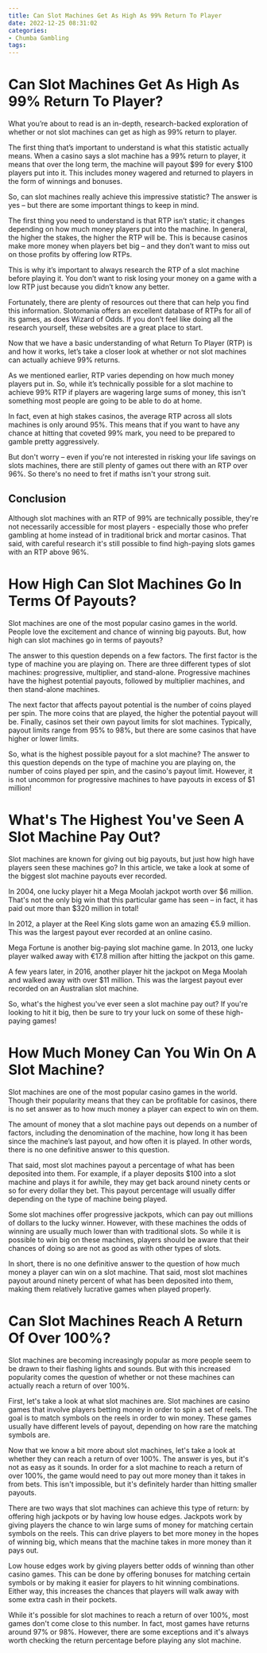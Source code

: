 ```yaml
---
title: Can Slot Machines Get As High As 99% Return To Player
date: 2022-12-25 08:31:02
categories:
- Chumba Gambling
tags:
---
```



#  Can Slot Machines Get As High As 99% Return To Player?

What you’re about to read is an in-depth, research-backed exploration of whether or not slot machines can get as high as 99% return to player.

The first thing that’s important to understand is what this statistic actually means. When a casino says a slot machine has a 99% return to player, it means that over the long term, the machine will payout $99 for every $100 players put into it. This includes money wagered and returned to players in the form of winnings and bonuses.

So, can slot machines really achieve this impressive statistic? The answer is yes – but there are some important things to keep in mind.

The first thing you need to understand is that RTP isn’t static; it changes depending on how much money players put into the machine. In general, the higher the stakes, the higher the RTP will be. This is because casinos make more money when players bet big – and they don’t want to miss out on those profits by offering low RTPs.

This is why it’s important to always research the RTP of a slot machine before playing it. You don’t want to risk losing your money on a game with a low RTP just because you didn’t know any better.

Fortunately, there are plenty of resources out there that can help you find this information. Slotomania offers an excellent database of RTPs for all of its games, as does Wizard of Odds. If you don’t feel like doing all the research yourself, these websites are a great place to start.

Now that we have a basic understanding of what Return To Player (RTP) is and how it works, let’s take a closer look at whether or not slot machines can actually achieve 99% returns.

As we mentioned earlier, RTP varies depending on how much money players put in. So, while it’s technically possible for a slot machine to achieve 99% RTP if players are wagering large sums of money, this isn't something most people are going to be able to do at home.

In fact, even at high stakes casinos, the average RTP across all slots machines is only around 95%. This means that if you want to have any chance at hitting that coveted 99% mark, you need to be prepared to gamble pretty aggressively.

But don't worry – even if you're not interested in risking your life savings on slots machines, there are still plenty of games out there with an RTP over 96%. So there's no need to fret if maths isn't your strong suit.


 ## Conclusion 

 Although slot machines with an RTP of 99% are technically possible, they're not necessarily accessible for most players - especially those who prefer gambling at home instead of in traditional brick and mortar casinos. That said, with careful research it's still possible to find high-paying slots games with an RTP above 96%.

#  How High Can Slot Machines Go In Terms Of Payouts?

Slot machines are one of the most popular casino games in the world. People love the excitement and chance of winning big payouts. But, how high can slot machines go in terms of payouts?

The answer to this question depends on a few factors. The first factor is the type of machine you are playing on. There are three different types of slot machines: progressive, multiplier, and stand-alone. Progressive machines have the highest potential payouts, followed by multiplier machines, and then stand-alone machines.

The next factor that affects payout potential is the number of coins played per spin. The more coins that are played, the higher the potential payout will be. Finally, casinos set their own payout limits for slot machines. Typically, payout limits range from 95% to 98%, but there are some casinos that have higher or lower limits.

So, what is the highest possible payout for a slot machine? The answer to this question depends on the type of machine you are playing on, the number of coins played per spin, and the casino's payout limit. However, it is not uncommon for progressive machines to have payouts in excess of $1 million!

#  What's The Highest You've Seen A Slot Machine Pay Out?

Slot machines are known for giving out big payouts, but just how high have players seen these machines go? In this article, we take a look at some of the biggest slot machine payouts ever recorded.

In 2004, one lucky player hit a Mega Moolah jackpot worth over $6 million. That's not the only big win that this particular game has seen – in fact, it has paid out more than $320 million in total!

In 2012, a player at the Reel King slots game won an amazing €5.9 million. This was the largest payout ever recorded at an online casino.

Mega Fortune is another big-paying slot machine game. In 2013, one lucky player walked away with €17.8 million after hitting the jackpot on this game.

A few years later, in 2016, another player hit the jackpot on Mega Moolah and walked away with over $11 million. This was the largest payout ever recorded on an Australian slot machine.

So, what's the highest you've ever seen a slot machine pay out? If you're looking to hit it big, then be sure to try your luck on some of these high-paying games!

#  How Much Money Can You Win On A Slot Machine?

Slot machines are one of the most popular casino games in the world. Though their popularity means that they can be profitable for casinos, there is no set answer as to how much money a player can expect to win on them.

The amount of money that a slot machine pays out depends on a number of factors, including the denomination of the machine, how long it has been since the machine’s last payout, and how often it is played. In other words, there is no one definitive answer to this question.

That said, most slot machines payout a percentage of what has been deposited into them. For example, if a player deposits $100 into a slot machine and plays it for awhile, they may get back around ninety cents or so for every dollar they bet. This payout percentage will usually differ depending on the type of machine being played.

Some slot machines offer progressive jackpots, which can pay out millions of dollars to the lucky winner. However, with these machines the odds of winning are usually much lower than with traditional slots. So while it is possible to win big on these machines, players should be aware that their chances of doing so are not as good as with other types of slots.

In short, there is no one definitive answer to the question of how much money a player can win on a slot machine. That said, most slot machines payout around ninety percent of what has been deposited into them, making them relatively lucrative games when played properly.

#  Can Slot Machines Reach A Return Of Over 100%?

Slot machines are becoming increasingly popular as more people seem to be drawn to their flashing lights and sounds. But with this increased popularity comes the question of whether or not these machines can actually reach a return of over 100%.

First, let's take a look at what slot machines are. Slot machines are casino games that involve players betting money in order to spin a set of reels. The goal is to match symbols on the reels in order to win money. These games usually have different levels of payout, depending on how rare the matching symbols are.

Now that we know a bit more about slot machines, let's take a look at whether they can reach a return of over 100%. The answer is yes, but it's not as easy as it sounds. In order for a slot machine to reach a return of over 100%, the game would need to pay out more money than it takes in from bets. This isn't impossible, but it's definitely harder than hitting smaller payouts.

There are two ways that slot machines can achieve this type of return: by offering high jackpots or by having low house edges. Jackpots work by giving players the chance to win large sums of money for matching certain symbols on the reels. This can drive players to bet more money in the hopes of winning big, which means that the machine takes in more money than it pays out.

Low house edges work by giving players better odds of winning than other casino games. This can be done by offering bonuses for matching certain symbols or by making it easier for players to hit winning combinations. Either way, this increases the chances that players will walk away with some extra cash in their pockets.

While it's possible for slot machines to reach a return of over 100%, most games don't come close to this number. In fact, most games have returns around 97% or 98%. However, there are some exceptions and it's always worth checking the return percentage before playing any slot machine.